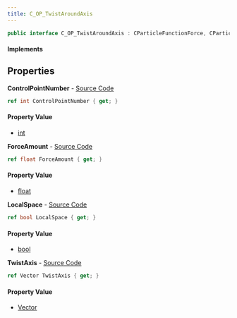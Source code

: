 ```yaml
---
title: C_OP_TwistAroundAxis
---
```


```csharp
public interface C_OP_TwistAroundAxis : CParticleFunctionForce, CParticleFunction, ISchemaClass<CParticleFunction>, ISchemaClass<CParticleFunctionForce>, ISchemaClass<C_OP_TwistAroundAxis>, ISchemaField, ISchemaClass, INativeHandle
```

#### Implements

## Properties

**ControlPointNumber** - [Source Code](https://github.com/swiftly-solution/swiftlys2/blob/master/managed/src/SwiftlyS2.Generated/Schemas/Interfaces/C_OP_TwistAroundAxis.cs#L22)

```csharp
ref int ControlPointNumber { get; }
```

#### Property Value

- [int](https://learn.microsoft.com/dotnet/api/system.int32)

**ForceAmount** - [Source Code](https://github.com/swiftly-solution/swiftlys2/blob/master/managed/src/SwiftlyS2.Generated/Schemas/Interfaces/C_OP_TwistAroundAxis.cs#L16)

```csharp
ref float ForceAmount { get; }
```

#### Property Value

- [float](https://learn.microsoft.com/dotnet/api/system.single)

**LocalSpace** - [Source Code](https://github.com/swiftly-solution/swiftlys2/blob/master/managed/src/SwiftlyS2.Generated/Schemas/Interfaces/C_OP_TwistAroundAxis.cs#L20)

```csharp
ref bool LocalSpace { get; }
```

#### Property Value

- [bool](https://learn.microsoft.com/dotnet/api/system.boolean)

**TwistAxis** - [Source Code](https://github.com/swiftly-solution/swiftlys2/blob/master/managed/src/SwiftlyS2.Generated/Schemas/Interfaces/C_OP_TwistAroundAxis.cs#L18)

```csharp
ref Vector TwistAxis { get; }
```

#### Property Value

- [Vector](/docs/api/shared/natives/vector)

